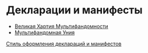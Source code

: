 # Декларации и манифесты

- [Великая Хартия Мультифандомности](Декларации%20и%20манифесты/Великая%20Хартия%20Мультифандомности)
- [Мультифандомная Уния](Декларации%20и%20манифесты/Мультифандомная%20Уния)

[Стиль оформления деклараций и манифестов](Декларации%20и%20манифесты/Стиль%20оформления%20деклараций%20и%20манифестов)

